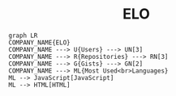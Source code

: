 <h1 align="center">ELO</h1>

```mermaid
graph LR
COMPANY_NAME{ELO}
COMPANY_NAME ---> U{Users} ---> UN[3]
COMPANY_NAME ---> R{Repositories} ---> RN[3]
COMPANY_NAME ---> G{Gists} ---> GN[2]
COMPANY_NAME ---> ML{Most Used<br>Languages}
ML --> JavaScript[JavaScript]
ML --> HTML[HTML]
```
